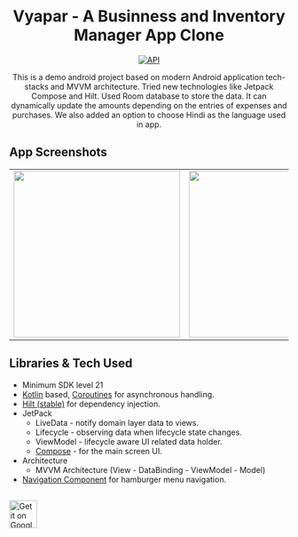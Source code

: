 <h1 align="center">Vyapar - A Businness and Inventory Manager App Clone</h1>

<p align="center">
  <a href="https://android-arsenal.com/api?level=21"><img alt="API" src="https://img.shields.io/badge/API-21%2B-brightgreen.svg?style=flat"/></a>
</p>

<p align="center">  
This is a demo android project based on modern Android application tech-stacks and MVVM architecture. Tried new technologies like Jetpack Compose and Hilt. Used Room database to store the data. It can dynamically update the amounts depending on the entries of expenses and purchases. We also added an option to choose Hindi as the language used in app.
</p>

## App Screenshots

<table>
  <tr>
    <td><img src="https://user-images.githubusercontent.com/44438444/111024224-77867180-8403-11eb-846b-4e62a6e78736.png" width="300"/></td>
    <td><img src="https://user-images.githubusercontent.com/44438444/111024236-8f5df580-8403-11eb-88fe-c910114f038c.png" width="300"/></td>
    <td><img src="https://user-images.githubusercontent.com/44438444/111024245-9c7ae480-8403-11eb-98e2-e2b7633a55d1.png" width="300"/></td>
  </tr>
 </table>

## Libraries & Tech Used
- Minimum SDK level 21
- [Kotlin](https://kotlinlang.org/) based, [Coroutines](https://github.com/Kotlin/kotlinx.coroutines) for asynchronous handling.
- [Hilt (stable)](https://developer.android.com/training/dependency-injection/hilt-android) for dependency injection.
- JetPack
  - LiveData - notify domain layer data to views.
  - Lifecycle - observing data when lifecycle state changes.
  - ViewModel - lifecycle aware UI related data holder.
  - [Compose](https://developer.android.com/jetpack/compose/setup#groovy) - for the main screen UI.
- Architecture
  - MVVM Architecture (View - DataBinding - ViewModel - Model) 
- [Navigation Component](https://developer.android.com/jetpack/androidx/releases/navigation) for hamburger menu navigation.

##
<a href="https://play.google.com/store/apps/details?id=com.nero.vyapar" rel="nofollow"><img src="https://camo.githubusercontent.com/5b9aefbc44e3686d4de9ed02561623d1f3ddd7f2639f8c38871f618738003e27/68747470733a2f2f73696d706c656d6f62696c65746f6f6c732e636f6d2f6173736574732f696d616765732f676f6f676c652d706c61792e706e67" alt="Get it on Google Play" height="50"/></a>


